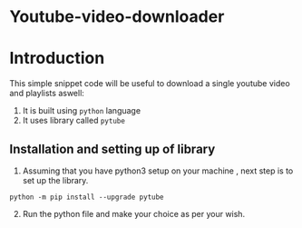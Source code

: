# Youtube-video-downloader

Introduction
===============

This simple snippet code will be useful to download a single youtube video and playlists aswell:
1. It is built using `python` language 
2. It uses library called `pytube` 

Installation and setting up of library
-----------

1. Assuming that you have python3 setup on your machine , next step is to set up the library.
```
python -m pip install --upgrade pytube
```

2. Run the python file and make your choice as per your wish.
